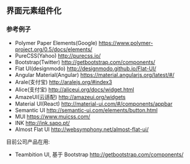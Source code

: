 
界面元素组件化
----

### 参考例子

* Polymer Paper Elements(Google) https://www.polymer-project.org/0.5/docs/elements/
* PureCSS(Yahoo) http://purecss.io/
* Bootstrap(Twitter) http://getbootstrap.com/components/
* Flat UI(designmodo) http://designmodo.github.io/Flat-UI/
* Angular Material(Angular) https://material.angularjs.org/latest/#/
* Arale(支付宝) http://aralejs.org/#index3
* Alice(支付宝) http://aliceui.org/docs/widget.html
* AmazeUI(云适配) http://amazeui.org/widgets
* Material UI(React) http://material-ui.com/#/components/appbar
* Semantic UI http://semantic-ui.com/elements/button.html
* MUI https://www.muicss.com/
* INK http://ink.sapo.pt/
* Almost Flat UI http://websymphony.net/almost-flat-ui/

目前公司产品在用:

* Teambition UI, 基于 Bootstrap http://getbootstrap.com/components/
